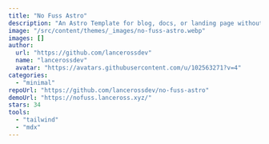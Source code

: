```yaml
---
title: "No Fuss Astro"
description: "An Astro Template for blog, docs, or landing page without complicated design and setup."
image: "/src/content/themes/_images/no-fuss-astro.webp"
images: []
author:
  url: "https://github.com/lancerossdev"
  name: "lancerossdev"
  avatar: "https://avatars.githubusercontent.com/u/102563271?v=4"
categories:
  - "minimal"
repoUrl: "https://github.com/lancerossdev/no-fuss-astro"
demoUrl: "https://nofuss.lanceross.xyz/"
stars: 34
tools:
  - "tailwind"
  - "mdx"
---
```

